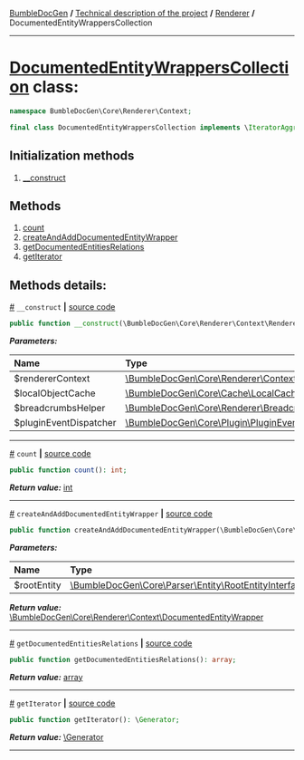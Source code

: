 [BumbleDocGen](../../../README.md) **/**
[Technical description of the project](../../readme.md) **/**
[Renderer](../readme.md) **/**
DocumentedEntityWrappersCollection

---


# [DocumentedEntityWrappersCollection](https://github.com/bumble-tech/bumble-doc-gen/blob/master/src/Core/Renderer/Context/DocumentedEntityWrappersCollection.php#L14) class:

```php
namespace BumbleDocGen\Core\Renderer\Context;

final class DocumentedEntityWrappersCollection implements \IteratorAggregate, \Countable
```

## Initialization methods

1. [__construct](#m-construct) 
## Methods

1. [count](#mcount) 
1. [createAndAddDocumentedEntityWrapper](#mcreateandadddocumentedentitywrapper) 
1. [getDocumentedEntitiesRelations](#mgetdocumentedentitiesrelations) 
1. [getIterator](#mgetiterator) 

## Methods details:

<a name="m-construct" href="#m-construct">#</a> `__construct`  **|** [source code](https://github.com/bumble-tech/bumble-doc-gen/blob/master/src/Core/Renderer/Context/DocumentedEntityWrappersCollection.php#L21)
```php
public function __construct(\BumbleDocGen\Core\Renderer\Context\RendererContext $rendererContext, \BumbleDocGen\Core\Cache\LocalCache\LocalObjectCache $localObjectCache, \BumbleDocGen\Core\Renderer\Breadcrumbs\BreadcrumbsHelper $breadcrumbsHelper, \BumbleDocGen\Core\Plugin\PluginEventDispatcher $pluginEventDispatcher);
```

***Parameters:***

| Name | Type | Description |
|:-|:-|:-|
$rendererContext | [\BumbleDocGen\Core\Renderer\Context\RendererContext](https://github.com/bumble-tech/bumble-doc-gen/blob/master/src/Core/Renderer/Context/RendererContext.php) | - |
$localObjectCache | [\BumbleDocGen\Core\Cache\LocalCache\LocalObjectCache](https://github.com/bumble-tech/bumble-doc-gen/blob/master/src/Core/Cache/LocalCache/LocalObjectCache.php) | - |
$breadcrumbsHelper | [\BumbleDocGen\Core\Renderer\Breadcrumbs\BreadcrumbsHelper](https://github.com/bumble-tech/bumble-doc-gen/blob/master/src/Core/Renderer/Breadcrumbs/BreadcrumbsHelper.php) | - |
$pluginEventDispatcher | [\BumbleDocGen\Core\Plugin\PluginEventDispatcher](https://github.com/bumble-tech/bumble-doc-gen/blob/master/src/Core/Plugin/PluginEventDispatcher.php) | - |

---

<a name="mcount" href="#mcount">#</a> `count`  **|** [source code](https://github.com/bumble-tech/bumble-doc-gen/blob/master/src/Core/Renderer/Context/DocumentedEntityWrappersCollection.php#L76)
```php
public function count(): int;
```

***Return value:*** [int](https://www.php.net/manual/en/language.types.integer.php)

---

<a name="mcreateandadddocumentedentitywrapper" href="#mcreateandadddocumentedentitywrapper">#</a> `createAndAddDocumentedEntityWrapper`  **|** [source code](https://github.com/bumble-tech/bumble-doc-gen/blob/master/src/Core/Renderer/Context/DocumentedEntityWrappersCollection.php#L42)
```php
public function createAndAddDocumentedEntityWrapper(\BumbleDocGen\Core\Parser\Entity\RootEntityInterface $rootEntity): \BumbleDocGen\Core\Renderer\Context\DocumentedEntityWrapper;
```

***Parameters:***

| Name | Type | Description |
|:-|:-|:-|
$rootEntity | [\BumbleDocGen\Core\Parser\Entity\RootEntityInterface](https://github.com/bumble-tech/bumble-doc-gen/blob/master/src/Core/Parser/Entity/RootEntityInterface.php) | - |

***Return value:*** [\BumbleDocGen\Core\Renderer\Context\DocumentedEntityWrapper](https://github.com/bumble-tech/bumble-doc-gen/blob/master/src/Core/Renderer/Context/DocumentedEntityWrapper.php)

---

<a name="mgetdocumentedentitiesrelations" href="#mgetdocumentedentitiesrelations">#</a> `getDocumentedEntitiesRelations`  **|** [source code](https://github.com/bumble-tech/bumble-doc-gen/blob/master/src/Core/Renderer/Context/DocumentedEntityWrappersCollection.php#L71)
```php
public function getDocumentedEntitiesRelations(): array;
```

***Return value:*** [array](https://www.php.net/manual/en/language.types.array.php)

---

<a name="mgetiterator" href="#mgetiterator">#</a> `getIterator`  **|** [source code](https://github.com/bumble-tech/bumble-doc-gen/blob/master/src/Core/Renderer/Context/DocumentedEntityWrappersCollection.php#L29)
```php
public function getIterator(): \Generator;
```

***Return value:*** [\Generator](https://www.php.net/manual/en/language.generators.overview.php)

---
